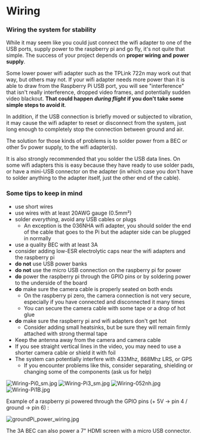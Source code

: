 # Wiring

### Wiring the system for stability

While it may seem like you could just connect the wifi adapter to one of the USB ports, supply power to the raspberry pi and go fly, it's not quite that simple. The success of your project depends on **proper wiring and power supply**.&#x20;

Some lower power wifi adapter such as the TPLink 722n may work out that way, but others may not. If your wifi adapter needs more power than it is able to draw from the Raspberry Pi USB port, you will see "interference" that isn't really interference, dropped video frames, and potentially sudden video blackout. **That could happen** _**during flight**_ **if you don't take some simple steps to avoid it**.

In addition, if the USB connection is briefly moved or subjected to vibration, it may cause the wifi adapter to reset or disconnect from the system, just long enough to completely stop the connection between ground and air.

The solution for those kinds of problems is to solder power from a BEC or other 5v power supply, to the wifi adapter(s).

It is also strongly recommended that you solder the USB data lines. On some wifi adapters this is easy because they have ready to use solder pads, or have a mini-USB connector on the adapter (in which case you don't have to solder anything to the adapter itself, just the other end of the cable).

### Some tips to keep in mind

* use short wires
* use wires with at least 20AWG gauge (0.5mm²)
* solder _everything_, avoid any USB cables or plugs
  * An exception is the 036NHA wifi adapter, you should solder the end of the cable that goes to the Pi but the adapter side can be plugged in normally
* use a quality BEC with at least 3A
* consider adding low-ESR electrolytic caps near the wifi adapters and the raspberry pi
* **do not** use USB power banks
* **do not** use the micro USB connection on the raspberry pi for power
* **do** power the raspberry pi through the GPIO pins or by soldering power to the underside of the board
* **do** make sure the camera cable is properly seated on both ends
  * On the raspberry pi zero, the camera connection is not very secure, especially if you have connected and disconnected it many times
  * You can secure the camera cable with some tape or a drop of hot glue
* **do** make sure the raspberry pi and wifi adapters don't get hot
  * Consider adding small heatsinks, but be sure they will remain firmly attached with strong thermal tape
* Keep the antenna away from the camera and camera cable
* If you see straight vertical lines in the video, you may need to use a shorter camera cable or shield it with foil
* The system can potentially interfere with 433Mhz, 868Mhz LRS, or GPS
  * If you encounter problems like this, consider separating, shielding or changing some of the components (ask us for help)

![Wiring-Pi0\_sm.jpg](https://raw.githubusercontent.com/OpenHD/OpenHD/2.3-evo/wiki-content/Hardware_Propper%20Wiring/Wiring-Pi0_sm.jpg) ![Wiring-Pi3\_sm.jpg](https://raw.githubusercontent.com/OpenHD/OpenHD/2.3-evo/wiki-content/Hardware_Propper%20Wiring/Wiring-Pi3_sm.jpg) ![Wiring-052nh.jpg](https://raw.githubusercontent.com/OpenHD/OpenHD/2.3-evo/wiki-content/Hardware_Propper%20Wiring/Wiring-052nh.jpg) ![Wiring-Pi1B.jpg](https://raw.githubusercontent.com/OpenHD/OpenHD/2.3-evo/wiki-content/Hardware_Propper%20Wiring/Wiring-Pi1B.jpg)

Example of a raspberry pi powered through the GPIO pins (+ 5V -> pin 4 / ground -> pin 6) :

![groundPi\_power\_wiring.jpg](https://raw.githubusercontent.com/OpenHD/OpenHD/2.3-evo/wiki-content/Hardware_Propper%20Wiring/Yes21_groundPi_power_wiring.jpg)

The 3A BEC can also power a 7" HDMI screen with a micro USB connector.
